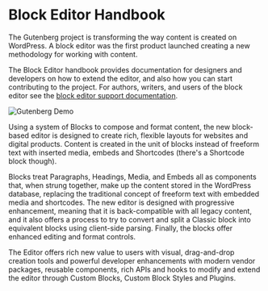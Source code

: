 # Block Editor Handbook

The Gutenberg project is transforming the way content is created on WordPress. A block editor was the first product launched creating a new methodology for working with content.

The Block Editor handbook provides documentation for designers and developers on how to extend the editor, and also how you can start contributing to the project. For authors, writers, and users of the block editor see the [block editor support documentation](https://wordpress.org/support/article/wordpress-editor/).

![Gutenberg Demo](https://cldup.com/kZXGDcGPMU.gif)

Using a system of Blocks to compose and format content, the new block-based editor is designed to create rich, flexible layouts for websites and digital products. Content is created in the unit of blocks instead of freeform text with inserted media, embeds and Shortcodes (there's a Shortcode block though).

Blocks treat Paragraphs, Headings, Media, and Embeds all as components that, when strung together, make up the content stored in the WordPress database, replacing the traditional concept of freeform text with embedded media and shortcodes. The new editor is designed with progressive enhancement, meaning that it is back-compatible with all legacy content, and it also offers a process to try to convert and split a Classic block into equivalent blocks using client-side parsing. Finally, the blocks offer enhanced editing and format controls.

The Editor offers rich new value to users with visual, drag-and-drop creation tools and powerful developer enhancements with modern vendor packages, reusable components, rich APIs and hooks to modify and extend the editor through Custom Blocks, Custom Block Styles and Plugins.

